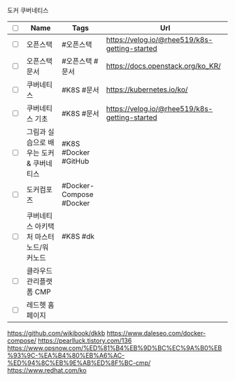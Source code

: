 도커 쿠버네티스 

| <input type="checkbox"/> | Name                                     | Tags            | Url                                           |
| ------------------------ | ---------------------------------------- | --------------- | --------------------------------------------- |
| <input type="checkbox"/> | 오픈스택                                 | #오픈스택       | https://velog.io/@rhee519/k8s-getting-started |
| <input type="checkbox"/> | 오픈스택문서                             | #오픈스택 #문서 | https://docs.openstack.org/ko_KR/             |
| <input type="checkbox"/> | 쿠버네티스                               | #K8S #문서      | https://kubernetes.io/ko/                     |
| <input type="checkbox"/> | 쿠버네티스 기초                          | #K8S  #문서     | https://velog.io/@rhee519/k8s-getting-started |
| <input type="checkbox"/> | 그림과 실습으로 배우는 도커 & 쿠버네티스 |   #K8S #Docker #GitHub              |                                               |
| <input type="checkbox"/> | 도커컴포즈                               | #Docker-Compose #Docker                  |                                               |
| <input type="checkbox"/> | 쿠버네티스 아키택처 마스터노드/워커노드  | #K8S #dk                |                                               |
| <input type="checkbox"/> | 클라우드 관리플랫폼 CMP                  |                 |                                               |
| <input type="checkbox"/> | 레드헷 홈페이지                  |                 |                                               |









https://github.com/wikibook/dkkb
https://www.daleseo.com/docker-compose/
https://pearlluck.tistory.com/136
https://www.opsnow.com/%ED%81%B4%EB%9D%BC%EC%9A%B0%EB%93%9C-%EA%B4%80%EB%A6%AC-%ED%94%8C%EB%9E%AB%ED%8F%BC-cmp/
https://www.redhat.com/ko